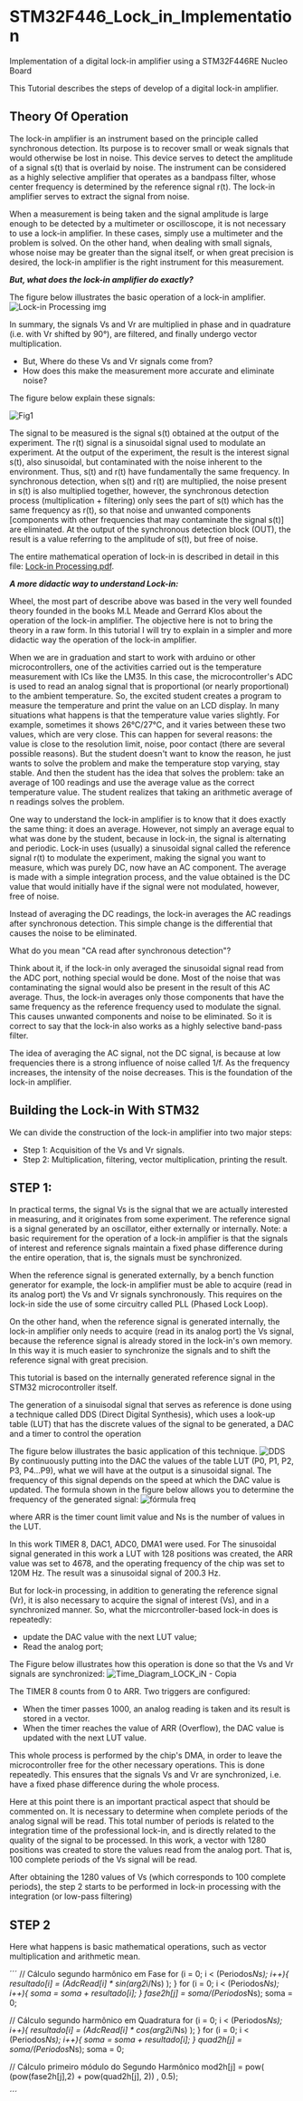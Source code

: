 # STM32F446_Lock_in_Implementation
Implementation of a digital lock-in amplifier using a STM32F446RE Nucleo Board

This Tutorial describes the steps of develop of a digital lock-in amplifier.

## **Theory Of Operation**
The lock-in amplifier is an instrument based on the principle called synchronous detection.
Its purpose is to recover small or weak signals that would otherwise be lost in noise. This device serves to detect the amplitude of a signal s(t) that is overlaid by noise. The instrument can be considered as a highly selective amplifier that operates as a bandpass filter, whose center frequency is determined by the reference signal r(t). The lock-in amplifier serves to extract the signal from noise.

When a measurement is being taken and the signal amplitude is large enough to be detected by a multimeter or oscilloscope, it is not necessary to use a lock-in amplifier. In these cases, simply use a multimeter and the problem is solved. On the other hand, when dealing with small signals, whose noise may be greater than the signal itself, or when great precision is desired, the lock-in amplifier is the right instrument for this measurement.

***But, what does the lock-in amplifier do exactly?***

The figure below illustrates the basic operation of a lock-in amplifier.
![Lock-in Processing img](https://user-images.githubusercontent.com/114233216/228120262-0e5bbd8e-1b59-4e33-bd7d-913f8ae0ed24.png)

In summary, the signals Vs and Vr are multiplied in phase and in quadrature (i.e. with Vr shifted by 90°), are filtered, and finally undergo vector multiplication. 

- But, Where do these Vs and Vr signals come from? 
- How does this make the measurement more accurate and eliminate noise? 

The figure below explain these signals:

![Fig1](https://user-images.githubusercontent.com/114233216/228856030-cec655f7-6a26-45dd-9ce9-a01b09bf685f.png)

The signal to be measured is the signal s(t) obtained at the output of the experiment. The r(t) signal is a sinusoidal signal used to modulate an experiment. At the output of the experiment, the result is the interest signal s(t), also sinusoidal, but contaminated with the noise inherent to the environment. Thus, s(t) and r(t) have fundamentally the same frequency. In synchronous detection, when s(t) and r(t) are multiplied, the noise present in s(t) is also multiplied together, however, the synchronous detection process (multiplication + filtering) only sees the part of s(t) which has the same frequency as r(t), so that noise and unwanted components [components with other frequencies that may contaminate the signal s(t)] are eliminated. At the output of the synchronous detection block (OUT), the result is a value referring to the amplitude of s(t), but free of noise.


The entire mathematical operation of lock-in is described in detail in this file:
[Lock-in Processing.pdf](https://github.com/BernardoLima92/STM32F446_Lock_in_V01/files/11084935/Lock-in.Processing.pdf).


***A more didactic way to understand Lock-in:***

Wheel, the most part of describe above was based in the very well founded theory founded in the books M.L Meade and Gerrard Klos about the operation of the lock-in amplifier. The objective here is not to bring the theory in a raw form. In this tutorial I will try to explain in a simpler and more didactic way the operation of the lock-in amplifier.

When we are in graduation and start to work with arduino or other microcontrollers, one of the activities carried out is the temperature measurement with ICs like the LM35. In this case, the microcontroller's ADC is used to read an analog signal that is proportional (or nearly proportional) to the ambient temperature.
So, the excited student creates a program to measure the temperature and print the value on an LCD display. In many situations what happens is that the temperature value varies slightly. For example, sometimes it shows 26°C/27°C, and it varies between these two values, which are very close. This can happen for several reasons: the value is close to the resolution limit, noise, poor contact (there are several possible reasons). But the student doesn't want to know the reason, he just wants to solve the problem and make the temperature stop varying, stay stable. And then the student has the idea that solves the problem: take an average of 100 readings and use the average value as the correct temperature value.
The student realizes that taking an arithmetic average of n readings solves the problem.

One way to understand the lock-in amplifier is to know that it does
exactly the same thing: it does an average. However, not simply an average equal to what was done by the student, because in lock-in, the signal is alternating and periodic. Lock-in uses (usually) a sinusoidal signal called the reference signal r(t) to modulate the experiment, making the signal you want to measure, which was purely DC, now have an AC component. The average is made with a simple integration process, and the value obtained is the DC value that would initially have if the signal were not modulated, however, free of noise.

Instead of averaging the DC readings, the lock-in averages the AC readings after synchronous detection. This simple change is the differential that causes the noise to be eliminated.

What do you mean "CA read after synchronous detection"?

Think about it, if the lock-in only averaged the sinusoidal signal read from the ADC port, nothing special would be done. Most of the noise that was contaminating the signal would also be present in the result of this AC average. Thus, the lock-in averages only those components that have the same frequency as the reference frequency used to modulate the signal. This causes unwanted components and noise to be eliminated. So it is correct to say that the lock-in also works as a highly selective band-pass filter.

The idea of averaging the AC signal, not the DC signal, is because at low frequencies there is a strong influence of noise called 1/f. As the frequency increases, the intensity of the noise decreases. This is the foundation of the lock-in amplifier.


## **Building the Lock-in With STM32**


We can divide the construction of the lock-in amplifier into two major steps:
- Step 1: Acquisition of the Vs and Vr signals.
- Step 2: Multiplication, filtering, vector multiplication, printing the result.

## **STEP 1**:

In practical terms, the signal Vs is the signal that we are actually interested in measuring, and it originates from some experiment. The reference signal is a signal generated by an oscillator, either externally or internally.
Note: a basic requirement for the operation of a lock-in amplifier is that the signals of interest and reference signals maintain a fixed phase difference during the entire operation, that is, the signals must be synchronized.

When the reference signal is generated externally, by a bench function generator for example, the lock-in amplifier must be able to acquire (read in its analog port) the Vs and Vr signals synchronously. This requires on the lock-in side the use of some circuitry called PLL (Phased Lock Loop). 

On the other hand, when the reference signal is generated internally, the lock-in amplifier only needs to acquire (read in its analog port) the Vs signal, because the reference signal is already stored in the lock-in's own memory. In this way it is much easier to synchronize the signals and to shift the reference signal with great precision.

This tutorial is based on the internally generated reference signal in the STM32 microcontroller itself.

The generation of a sinuisodal signal that serves as reference is done using a technique called DDS (Direct Digital Synthesis), which uses a look-up table (LUT) that has the discrete values of the signal to be generated, a DAC and a timer to control the operation

The figure below illustrates the basic application of this technique.
![DDS](https://user-images.githubusercontent.com/114233216/228123336-85b45063-5246-4f05-8874-0763f3bbaa47.png)
By continuously putting into the DAC the values of the table LUT (P0, P1, P2, P3, P4...P9), what we will have at the output is a sinusoidal signal. The frequency of this signal depends on the speed at which the DAC value is updated. The formula shown in the figure below allows you to determine the frequency of the generated signal:
![fórmula freq](https://user-images.githubusercontent.com/114233216/228124701-86719bdb-cea5-456b-adba-2666c9f49f28.png)

where ARR is the timer count limit value and Ns is the number of values in the LUT.

In this work TIMER 8, DAC1, ADC0, DMA1 were used. For The sinusoidal signal generated in this work a LUT with 128 positions was created, the ARR value was set to 4678, and the operating frequency of the chip was set to 120M Hz. The result was a sinusoidal signal of 200.3 Hz.

But for lock-in processing, in addition to generating the reference signal (Vr), it is also necessary to acquire the signal of interest (Vs), and in a synchronized manner. So, what the micrcontroller-based lock-in does is repeatedly:
- update the DAC value with the next LUT value;
- Read the analog port;

The Figure below illustrates how this operation is done so that the Vs and Vr signals are synchronized:
![Time_Diagram_LOCK_iN - Copia](https://user-images.githubusercontent.com/114233216/228126642-294dc2ca-91f8-4ce7-97cb-6b75fbf4af20.png)

The TIMER 8 counts from 0 to ARR. Two triggers are configured:
- When the timer passes 1000, an analog reading is taken and its result is stored in a vector.
- When the timer reaches the value of ARR (Overflow), the DAC value is updated with the next LUT value.

This whole process is performed by the chip's DMA, in order to leave the microcontroller free for the other necessary operations. This is done repeatedly. This ensures that the signals Vs and Vr are synchronized, i.e. have a fixed phase difference during the whole process.

Here at this point there is an important practical aspect that should be commented on. It is necessary to determine when complete periods of the analog signal will be read. This total number of periods is related to the integration time of the professional lock-in, and is directly related to the quality of the signal to be processed.
In this work, a vector with 1280 positions was created to store the values read from the analog port. That is, 100 complete periods of the Vs signal will be read.

After obtaining the 1280 values of Vs (which corresponds to 100 complete periods), the step 2 starts to be performed in lock-in processing with the integration (or low-pass filtering)

## **STEP 2**
Here what happens is basic mathematical operations, such as vector multiplication and arithmetic mean.

´´´
// Cálculo segundo harmônico em Fase
for (i = 0; i < (Periodos*Ns); i++){
		resultado[i] = (AdcRead[i] * sin(arg2*i/Ns) );
	}
for (i = 0; i < (Periodos*Ns); i++){
		soma = soma + resultado[i];
	}
	fase2h[j] =  soma/(Periodos*Ns);
	soma = 0;

// Cálculo segundo harmônico em Quadratura
for (i = 0; i < (Periodos*Ns); i++){
		resultado[i] = (AdcRead[i] * cos(arg2*i/Ns) );
	}
for (i = 0; i < (Periodos*Ns); i++){
		soma = soma + resultado[i];
	}
	quad2h[j] =  soma/(Periodos*Ns);
	soma = 0;

// Cálculo primeiro módulo do Segundo Harmônico
mod2h[j] = pow( (pow(fase2h[j],2) + pow(quad2h[j], 2)) , 0.5);

´´´
